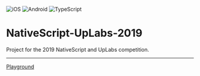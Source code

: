 [TypeScript]: https://img.shields.io/badge/TypeScript-%E2%9C%93-007ACC.svg?logo=TypeScript&logoColor=007ACC&labelColor=000000
[iOS]: https://img.shields.io/badge/ios-%E2%9C%93-949393.svg?logo=apple&logoColor=white
[Android]: https://img.shields.io/badge/android-%E2%9C%93-949393.svg?logo=android&logoColor=white

![iOS] ![Android] ![TypeScript]

# NativeScript-UpLabs-2019
Project for the 2019 NativeScript and UpLabs competition.

---

[Playground](https://play.nativescript.org/?template=play-tsc&id=3BRjBO&v=38)
